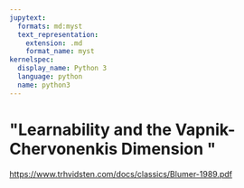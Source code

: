 ```yaml
---
jupytext:
  formats: md:myst
  text_representation:
    extension: .md
    format_name: myst
kernelspec:
  display_name: Python 3
  language: python
  name: python3
---
```


# "Learnability and the Vapnik-Chervonenkis Dimension "

https://www.trhvidsten.com/docs/classics/Blumer-1989.pdf
